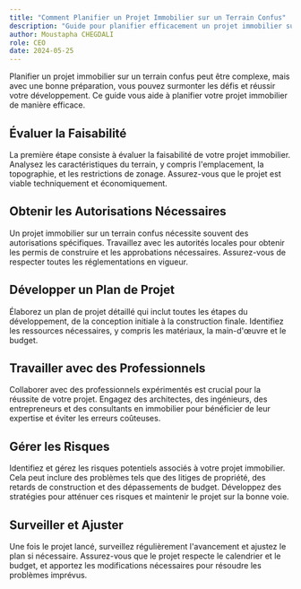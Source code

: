```yaml
---
title: "Comment Planifier un Projet Immobilier sur un Terrain Confus"
description: "Guide pour planifier efficacement un projet immobilier sur un terrain confus."
author: Moustapha CHEGDALI
role: CEO
date: 2024-05-25
---
```


Planifier un projet immobilier sur un terrain confus peut être complexe, mais avec une bonne préparation, vous pouvez surmonter les défis et réussir votre développement. Ce guide vous aide à planifier votre projet immobilier de manière efficace.

<!--more-->

## Évaluer la Faisabilité

La première étape consiste à évaluer la faisabilité de votre projet immobilier. Analysez les caractéristiques du terrain, y compris l'emplacement, la topographie, et les restrictions de zonage. Assurez-vous que le projet est viable techniquement et économiquement.

## Obtenir les Autorisations Nécessaires

Un projet immobilier sur un terrain confus nécessite souvent des autorisations spécifiques. Travaillez avec les autorités locales pour obtenir les permis de construire et les approbations nécessaires. Assurez-vous de respecter toutes les réglementations en vigueur.

## Développer un Plan de Projet

Élaborez un plan de projet détaillé qui inclut toutes les étapes du développement, de la conception initiale à la construction finale. Identifiez les ressources nécessaires, y compris les matériaux, la main-d'œuvre et le budget.

## Travailler avec des Professionnels

Collaborer avec des professionnels expérimentés est crucial pour la réussite de votre projet. Engagez des architectes, des ingénieurs, des entrepreneurs et des consultants en immobilier pour bénéficier de leur expertise et éviter les erreurs coûteuses.

## Gérer les Risques

Identifiez et gérez les risques potentiels associés à votre projet immobilier. Cela peut inclure des problèmes tels que des litiges de propriété, des retards de construction et des dépassements de budget. Développez des stratégies pour atténuer ces risques et maintenir le projet sur la bonne voie.

## Surveiller et Ajuster

Une fois le projet lancé, surveillez régulièrement l'avancement et ajustez le plan si nécessaire. Assurez-vous que le projet respecte le calendrier et le budget, et apportez les modifications nécessaires pour résoudre les problèmes imprévus.
